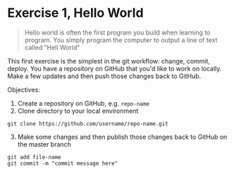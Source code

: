 # Exercise 1, Hello World

> Hello world is often the first program you build when learning to program. You simply program the computer to output a line of text called "Hell World"

This first exercise is the simplest in the git workflow: change, commit, deploy. You have a repository on GitHub that you'd like to work on locally. Make a few updates and then push those changes back to GitHub.

Objectives:
1. Create a repository on GitHub, e.g. `repo-name`
2. Clone directory to your local environment
```
git clone https://github.com/username/repo-name.git
```
3. Make some changes and then publish those changes back to GitHub on the master branch
```
git add file-name
git commit -m "commit message here"
```
